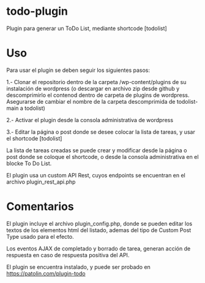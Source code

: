# todo-plugin

Plugin para generar un ToDo List, mediante shortcode [todolist]

# Uso

Para usar el plugin se deben seguir los siguientes pasos:

1.- Clonar el repositorio dentro de la carpeta /wp-content/plugins de su instalación de wordpress (o descargar en archivo zip desde github y descomprimirlo el contenod dentro de carpeta de plugins de wordpress. Asegurarse de cambiar el nombre de la carpeta descomprimida de todolist-main a todolist)

2.- Activar el plugin desde la consola administrativa de wordpress

3.- Editar la página o post donde se desee colocar la lista de tareas, y usar el shortcode [todolist]

La lista de tareas creadas se puede crear y modificar desde la página o post donde se coloque el shortcode, o desde la consola administrativa en el blocke To Do List.

El plugin usa un custom API Rest, cuyos endpoints se encuentran en el archivo plugin_rest_api.php


# Comentarios

El plugin incluye el archivo plugin_config.php, donde se pueden editar los textos de los elementos html del listado, ademas del tipo de Custom Post Type usado para el efecto.

Los eventos AJAX de completado y borrado de tarea, generan acción de respuesta en caso de respuesta positiva del API.

El plugin se encuentra instalado, y puede ser probado en https://patolin.com/plugin-todo
